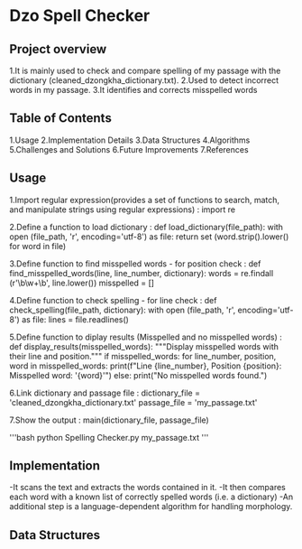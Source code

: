 # Dzo Spell Checker

## Project overview
1.It is mainly used to check and compare spelling of my passage with the dictionary (cleaned_dzongkha_dictionary.txt).
2.Used to detect incorrect words in my passage.
3.It identifies and corrects misspelled words

## Table of Contents
1.Usage
2.Implementation Details
3.Data Structures
4.Algorithms
5.Challenges and Solutions
6.Future Improvements
7.References

## Usage
1.Import regular expression(provides a set of functions to search, match, and manipulate strings using regular expressions) : import re

2.Define a function to load dictionary :  def load_dictionary(file_path):
    with open (file_path, 'r', encoding='utf-8') as file:
        return set (word.strip().lower() for word in file)

3.Define function to find misspelled words - for position check : def find_misspelled_words(line, line_number, dictionary):
    words = re.findall (r'\b\w+\b', line.lower())
    misspelled = []

4.Define function to check spelling - for line check : def check_spelling(file_path, dictionary):
    with open (file_path, 'r', encoding='utf-8') as file:
        lines = file.readlines()

5.Define function to diplay results (Misspelled and no misspelled words) : def display_results(misspelled_words):
    """Display misspelled words with their line and position."""
    if misspelled_words:
        for line_number, position, word in misspelled_words:
            print(f"Line {line_number}, Position {position}: Misspelled word: '{word}'")
    else:
        print("No misspelled words found.")

6.Link dictionary and passage file : dictionary_file = 'cleaned_dzongkha_dictionary.txt' 
passage_file = 'my_passage.txt' 

7.Show the output : main(dictionary_file, passage_file)




'''bash
python Spelling Checker.py my_passage.txt
'''




## Implementation
-It scans the text and extracts the words contained in it.
-It then compares each word with a known list of correctly spelled words (i.e. a dictionary)
-An additional step is a language-dependent algorithm for handling morphology.

## Data Structures
